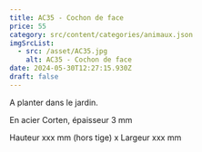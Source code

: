 ```yaml
---
title: AC35 - Cochon de face
price: 55
category: src/content/categories/animaux.json
imgSrcList:
  - src: /asset/AC35.jpg
    alt: AC35 - Cochon de face
date: 2024-05-30T12:27:15.930Z
draft: false
---
```


A planter dans le jardin. 

En acier Corten, épaisseur 3 mm

Hauteur xxx mm (hors tige) x Largeur xxx mm

